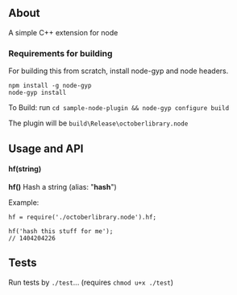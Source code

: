 ## About

A simple C++ extension for node

### Requirements for building

For building this from scratch, install node-gyp and node headers.

    npm install -g node-gyp
    node-gyp install

To Build: run `cd sample-node-plugin && node-gyp configure build`

The plugin will be `build\Release\octoberlibrary.node`

## Usage and API

#### hf(string)

**hf()** Hash a string (alias: "**hash**")

Example:

    hf = require('./octoberlibrary.node').hf;

    hf('hash this stuff for me');
    // 1404204226
    
    
## Tests

Run tests by `./test`... (requires `chmod u+x ./test`)

